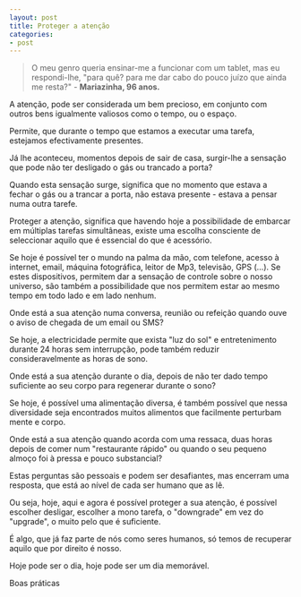```yaml
---
layout: post
title: Proteger a atenção
categories:
- post
---
```

>O meu genro queria ensinar-me a funcionar com um tablet, mas eu respondi-lhe, "para quê? para me dar cabo do pouco juízo que ainda me resta?" - **Mariazinha, 96 anos.**

A atenção, pode ser considerada um bem precioso, em conjunto com outros bens igualmente valiosos como o tempo, ou o espaço. 

Permite, que durante o tempo que estamos a executar uma tarefa, estejamos efectivamente presentes. 

Já lhe aconteceu, momentos depois de sair de casa, surgir-lhe a sensação que pode não ter desligado o gás ou trancado a porta?

Quando esta sensação surge, significa que no momento que estava a fechar o gás ou a trancar a porta, não estava presente - estava a pensar numa outra tarefe. 

Proteger a atenção, significa que havendo hoje a possibilidade de embarcar em múltiplas tarefas simultâneas, existe uma escolha consciente de seleccionar aquilo que é essencial do que é acessório. 

Se hoje é possível ter o mundo na palma da mão, com telefone, acesso à internet, email, máquina fotográfica, leitor de Mp3,  televisão, GPS (…). Se estes dispositivos, permitem dar a sensação de controle sobre o nosso universo, são também a possibilidade que nos permitem estar ao mesmo tempo em todo lado e em lado nenhum. 

Onde está a sua atenção numa conversa, reunião ou refeição quando ouve o aviso de chegada de um email ou SMS?

Se hoje, a electricidade permite que exista "luz do sol" e entretenimento durante 24 horas sem interrupção, pode também reduzir consideravelmente as horas de sono.

Onde está a sua atenção durante o dia, depois de não ter dado tempo suficiente ao seu corpo para regenerar durante o sono?

Se hoje, é possível uma alimentação diversa, é também possível que nessa diversidade seja encontrados muitos alimentos que facilmente perturbam mente e corpo. 

Onde está a sua atenção quando acorda com uma ressaca, duas horas depois de comer num "restaurante rápido" ou quando o seu pequeno almoço foi à pressa e pouco substancial?

Estas perguntas são pessoais e podem ser desafiantes, mas encerram uma resposta, que está ao nível de cada ser humano que as lê. 

Ou seja, hoje, aqui e agora é possível proteger a sua atenção, é possível escolher desligar, escolher a mono tarefa, o "downgrade" em vez do "upgrade", o muito pelo que é suficiente. 

É algo, que já faz parte de nós como seres humanos, só temos de recuperar aquilo que por direito é nosso.

Hoje pode ser o dia, hoje pode ser um dia memorável. 

Boas práticas 
